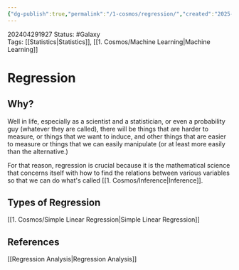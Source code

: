 ```yaml
---
{"dg-publish":true,"permalink":"/1-cosmos/regression/","created":"2025-01-22T11:17:13.981-05:00","updated":"2024-05-20T21:43:56.482-04:00"}
---
```


202404291927
Status: #Galaxy  
Tags: [[Statistics\|Statistics]], [[1. Cosmos/Machine Learning\|Machine Learning]]
# Regression
## Why?
Well in life, especially as a scientist and a statistician, or even a probability guy (whatever they are called), there will be things that are harder to measure, or things that we want to induce, and other things that are easier to measure or things that we can easily manipulate (or at least more easily than the alternative.) 

For that reason, regression is crucial because it is the mathematical science that concerns itself with how to find the relations between various variables so that we can do what's called [[1. Cosmos/Inference\|Inference]].

## Types of Regression
[[1. Cosmos/Simple Linear Regression\|Simple Linear Regression]]


## References
[[Regression Analysis\|Regression Analysis]]